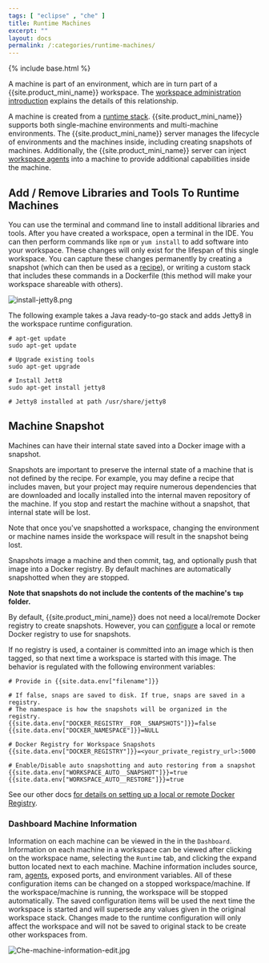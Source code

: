 ```yaml
---
tags: [ "eclipse" , "che" ]
title: Runtime Machines
excerpt: ""
layout: docs
permalink: /:categories/runtime-machines/
---
```

{% include base.html %}

A machine is part of an environment, which are in turn part of a {{site.product_mini_name}} workspace. The [workspace administration introduction]({{base}}{{site.links["devops-intro"]}}) explains the details of this relationship.

A machine is created from a [runtime stack]({{base}}{{site.links["devops-runtime-stacks"]}}). {{site.product_mini_name}} supports both single-machine environments and multi-machine environments. The {{site.product_mini_name}}  server manages the lifecycle of environments and the machines inside, including creating snapshots of machines.  Additionally, the {{site.product_mini_name}}  server can inject [workspace agents]({{base}}{{site.links["devops-ws-agents"]}}) into a machine to provide additional capabilities inside the machine.

## Add / Remove Libraries and Tools To Runtime Machines
You can use the terminal and command line to install additional libraries and tools. After you have created a workspace, open a terminal in the IDE.  You can then perform commands like `npm` or `yum install` to add software into your workspace.  These changes will only exist for the lifespan of this single workspace. You can capture these changes permanently by creating a snapshot (which can then be used as a [recipe]({{base}}{{site.links["devops-runtime-recipes"]}})), or writing a custom stack that includes these commands in a Dockerfile (this method will make your workspace shareable with others).

![install-jetty8.png]({{base}}{{site.links["install-jetty8.png"]}})

The following example takes a Java ready-to-go stack and adds Jetty8 in the workspace runtime configuration.

```shell  
# apt-get update
sudo apt-get update

# Upgrade existing tools
sudo apt-get upgrade

# Install Jett8
sudo apt-get install jetty8

# Jetty8 installed at path /usr/share/jetty8
```

## Machine Snapshot
Machines can have their internal state saved into a Docker image with a snapshot.

Snapshots are important to preserve the internal state of a machine that is not defined by the recipe. For example, you may define a recipe that includes maven, but your project may require numerous dependencies that are downloaded and locally installed into the internal maven repository of the machine. If you stop and restart the machine without a snapshot, that internal state will be lost.

Note that once you've snapshotted a workspace, changing the environment or machine names inside the workspace will result in the snapshot being lost.

Snapshots image a machine and then commit, tag, and optionally push that image into a Docker registry. By default machines are automatically snapshotted when they are stopped.

**Note that snapshots do not include the contents of the machine's `tmp` folder.**

By default, {{site.product_mini_name}} does not need a local/remote Docker registry to create snapshots. However, you can [configure]({{base}}{{site.links["setup-configuration"]}}) a local or remote Docker registry to use for snapshots.

If no registry is used, a container is committed into an image which is then tagged, so that next time a workspace is started with this image. The behavior is regulated with the following environment variables:

```shell  
# Provide in {{site.data.env["filename"]}}

# If false, snaps are saved to disk. If true, snaps are saved in a registry.
# The namespace is how the snapshots will be organized in the registry.
{{site.data.env["DOCKER_REGISTRY__FOR__SNAPSHOTS"]}}=false
{{site.data.env["DOCKER_NAMESPACE"]}}=NULL

# Docker Registry for Workspace Snapshots
{{site.data.env["DOCKER_REGISTRY"]}}=<your_private_registry_url>:5000

# Enable/Disable auto snapshotting and auto restoring from a snapshot
{{site.data.env["WORKSPACE_AUTO__SNAPSHOT"]}}=true
{{site.data.env["WORKSPACE_AUTO__RESTORE"]}}=true
```
 See our other docs [for details on setting up a local or remote Docker Registry]({{base}}{{site.links["setup-configuration"]}}).


### Dashboard Machine Information
Information on each machine can be viewed in the in the `Dashboard`. Information on each machine in a workspace can be viewed after clicking on the workspace name, selecting the `Runtime` tab, and clicking the expand button located next to each machine. Machine information includes source, ram, [agents]({{base}}{{site.links["devops-ws-agents"]}}), exposed ports, and environment variables. All of these configuration items can be changed on a stopped workspace/machine. If the workspace/machine is running, the workspace will be stopped automatically. The saved configuration items will be used the next time the workspace is started and will supersede any values given in the original workspace stack. Changes made to the runtime configuration will only affect the workspace and will not be saved to original stack to be create other workspaces from.

![Che-machine-information-edit.jpg]({{base}}{{site.links["Che-machine-information-edit.jpg"]}})
